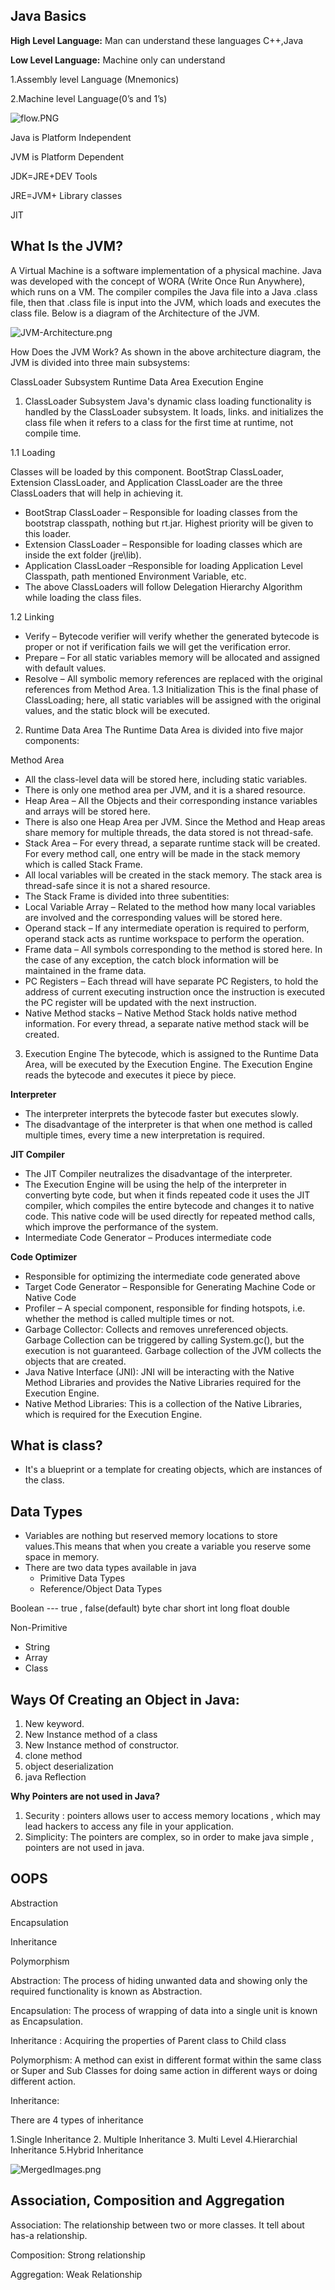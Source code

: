 ## Java Basics

**High Level Language:** Man can understand these languages C++,Java

**Low Level Language:** Machine only can understand

1.Assembly level Language (Mnemonics)

2.Machine level Language(0’s and 1’s)

![flow.PNG](flow.PNG)

Java is Platform Independent

JVM is Platform Dependent

JDK=JRE+DEV Tools

JRE=JVM+ Library classes

JIT


## What Is the JVM?

A Virtual Machine is a software implementation of a physical machine.
Java was developed with the concept of WORA (Write Once Run Anywhere), which runs on a VM.
The compiler compiles the Java file into a Java .class file, then that .class file is input into the JVM, which loads and executes the class file.
Below is a diagram of the Architecture of the JVM.

![JVM-Architecture.png](JVM-Architecture.png)


How Does the JVM Work?
As shown in the above architecture diagram, the JVM is divided into three main subsystems:

ClassLoader Subsystem
Runtime Data Area
Execution Engine
1. ClassLoader Subsystem
   Java's dynamic class loading functionality is handled by the ClassLoader subsystem. It loads, links. and initializes the class file when it refers to a class for the first time at runtime, not compile time.

1.1 Loading

  Classes will be loaded by this component. BootStrap ClassLoader, Extension ClassLoader, and Application ClassLoader are the three ClassLoaders that will help in achieving it.
* BootStrap ClassLoader – Responsible for loading classes from the bootstrap classpath, nothing but rt.jar. Highest priority will be given to this loader.
* Extension ClassLoader – Responsible for loading classes which are inside the ext folder (jre\lib).
* Application ClassLoader –Responsible for loading Application Level Classpath, path mentioned Environment Variable, etc.
* The above ClassLoaders will follow Delegation Hierarchy Algorithm while loading the class files.

1.2 Linking

* Verify – Bytecode verifier will verify whether the generated bytecode is proper or not if verification fails we will get the verification error.
* Prepare – For all static variables memory will be allocated and assigned with default values.
* Resolve – All symbolic memory references are replaced with the original references from Method Area.
1.3 Initialization
This is the final phase of ClassLoading; here, all static variables will be assigned with the original values, and the static block will be executed.

2. Runtime Data Area
   The Runtime Data Area is divided into five major components:

Method Area 

* All the class-level data will be stored here, including static variables.
* There is only one method area per JVM, and it is a shared resource.
* Heap Area – All the Objects and their corresponding instance variables and arrays will be stored here. 
* There is also one Heap Area per JVM. Since the Method and Heap areas share memory for multiple threads, the data stored is not thread-safe.
* Stack Area – For every thread, a separate runtime stack will be created. For every method call, one entry will be made in the stack memory which is called Stack Frame. 
* All local variables will be created in the stack memory. The stack area is thread-safe since it is not a shared resource. 
* The Stack Frame is divided into three subentities:
* Local Variable Array – Related to the method how many local variables are involved and the corresponding values will be stored here.
* Operand stack – If any intermediate operation is required to perform, operand stack acts as runtime workspace to perform the operation.
* Frame data – All symbols corresponding to the method is stored here. In the case of any exception, the catch block information will be maintained in the frame data.
* PC Registers – Each thread will have separate PC Registers, to hold the address of current executing instruction once the instruction is executed the PC register will be updated with the next instruction.
* Native Method stacks – Native Method Stack holds native method information. For every thread, a separate native method stack will be created.
3. Execution Engine
   The bytecode, which is assigned to the Runtime Data Area, will be executed by the Execution Engine. The Execution Engine reads the bytecode and executes it piece by piece.

**Interpreter** 

* The interpreter interprets the bytecode faster but executes slowly.
* The disadvantage of the interpreter is that when one method is called multiple times, every time a new interpretation is required.

**JIT Compiler** 

* The JIT Compiler neutralizes the disadvantage of the interpreter.
* The Execution Engine will be using the help of the interpreter in converting byte code, but when it finds repeated code it uses the JIT compiler, which compiles the entire bytecode and changes it to native code. This native code will be used directly for repeated method calls, which improve the performance of the system.
* Intermediate Code Generator – Produces intermediate code

**Code Optimizer** 

* Responsible for optimizing the intermediate code generated above
* Target Code Generator – Responsible for Generating Machine Code or Native Code
* Profiler – A special component, responsible for finding hotspots, i.e. whether the method is called multiple times or not.
* Garbage Collector: Collects and removes unreferenced objects. Garbage Collection can be triggered by calling System.gc(), but the execution is not guaranteed. Garbage collection of the JVM collects the objects that are created.
* Java Native Interface (JNI): JNI will be interacting with the Native Method Libraries and provides the Native Libraries required for the Execution Engine.
* Native Method Libraries: This is a collection of the Native Libraries, which is required for the Execution Engine.


## What is class?
* It's a blueprint or a template for creating objects, which are instances of the class.

## Data Types

* Variables are nothing but reserved memory locations to store values.This means that when you create a variable you reserve some space in memory.
* There are two data types available in java
    * Primitive Data Types
    * Reference/Object Data Types

Boolean --- true , false(default)
byte
char
short
int
long
float
double

Non-Primitive
* String
* Array
* Class





## Ways Of Creating an Object in Java:

1. New keyword.
2. New Instance method of a class
3. New Instance method of constructor.
4. clone method
5. object deserialization
6. java Reflection



**Why Pointers are not used in Java?**
1. Security : pointers allows user to access memory locations , which may lead hackers to access any file in your application.
2. Simplicity: The pointers are complex, so in order to make java simple , pointers are not used in java.


## OOPS

Abstraction

Encapsulation

Inheritance

Polymorphism

Abstraction: The process of hiding unwanted data and showing only the required functionality is known as Abstraction.

Encapsulation: The process of wrapping of data into a single unit is known as Encapsulation.

Inheritance : Acquiring the properties of Parent class to Child class

Polymorphism: A method can exist in different format within the same class or Super and Sub Classes for doing same action in different ways or doing different action.

Inheritance:

There are 4 types of inheritance

1.Single Inheritance 2. Multiple Inheritance 3. Multi Level 4.Hierarchial Inheritance 5.Hybrid Inheritance

![MergedImages.png](MergedImages.png)

## Association, Composition and Aggregation

Association: The relationship between two or more classes. It tell about has-a relationship.

Composition: Strong relationship

Aggregation: Weak Relationship
